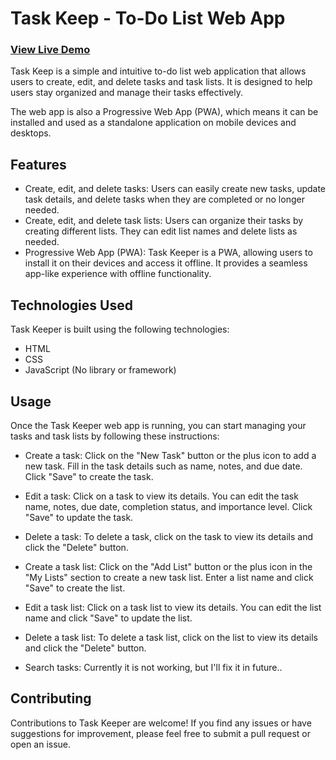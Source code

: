 # Task Keep - To-Do List Web App

### [View Live Demo](https://heysahilsingh.github.io/task-keep-webapp/)

Task Keep is a simple and intuitive to-do list web application that allows users to create, edit, and delete tasks and task lists. It is designed to help users stay organized and manage their tasks effectively.

The web app is also a Progressive Web App (PWA), which means it can be installed and used as a standalone application on mobile devices and desktops.

## Features
- Create, edit, and delete tasks: Users can easily create new tasks, update task details, and delete tasks when they are completed or no longer needed.
- Create, edit, and delete task lists: Users can organize their tasks by creating different lists. They can edit list names and delete lists as needed.
- Progressive Web App (PWA): Task Keeper is a PWA, allowing users to install it on their devices and access it offline. It provides a seamless app-like experience with offline functionality.

## Technologies Used
Task Keeper is built using the following technologies:

- HTML
- CSS
- JavaScript (No library or framework)

## Usage
Once the Task Keeper web app is running, you can start managing your tasks and task lists by following these instructions:

- Create a task: Click on the "New Task" button or the plus icon to add a new task. Fill in the task details such as name, notes, and due date. Click "Save" to create the task.

- Edit a task: Click on a task to view its details. You can edit the task name, notes, due date, completion status, and importance level. Click "Save" to update the task.
- Delete a task: To delete a task, click on the task to view its details and click the "Delete" button.
- Create a task list: Click on the "Add List" button or the plus icon in the "My Lists" section to create a new task list. Enter a list name and click "Save" to create the list.
- Edit a task list: Click on a task list to view its details. You can edit the list name and click "Save" to update the list.
- Delete a task list: To delete a task list, click on the list to view its details and click the "Delete" button.
- Search tasks: Currently it is not working, but I'll fix it in future..

## Contributing

Contributions to Task Keeper are welcome! If you find any issues or have suggestions for improvement, please feel free to submit a pull request or open an issue.
